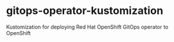 # gitops-operator-kustomization
Kustomization for deploying Red Hat OpenShift GitOps operator to OpenShift
